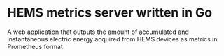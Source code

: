 # HEMS metrics server written in Go
A web application that outputs the amount of accumulated and instantaneous electric energy acquired from HEMS devices as metrics in Prometheus format
